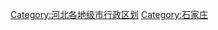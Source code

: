 
























[Category:河北各地级市行政区划](https://zh.wikipedia.org/wiki/Category:河北各地级市行政区划 "wikilink") [Category:石家庄](https://zh.wikipedia.org/wiki/Category:石家庄 "wikilink")